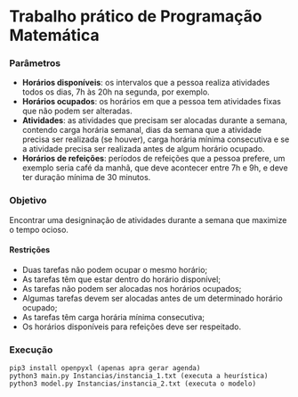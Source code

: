 # Trabalho prático de Programação Matemática

### Parâmetros

* **Horários disponíveis**: os intervalos que a pessoa realiza atividades todos os dias, 7h às 20h na segunda, por exemplo.
* **Horários ocupados**: os horários em que a pessoa tem atividades fixas que não podem ser alteradas.
* **Atividades**: as atividades que precisam ser alocadas durante a semana, contendo carga horária semanal, dias da semana que a atividade precisa ser realizada (se houver), carga horária mínima consecutiva e se a atividade precisa ser realizada antes de algum horário ocupado.
* **Horários de refeições**: períodos de refeições que a pessoa prefere, um exemplo seria café da manhã, que deve acontecer entre 7h e 9h, e deve ter duração mínima de 30 minutos.

### Objetivo

Encontrar uma designinação de atividades durante a semana que maximize o tempo ocioso.

#### Restrições

* Duas tarefas não podem ocupar o mesmo horário;
* As tarefas têm que estar dentro do horário disponível;
* As tarefas não podem ser alocadas nos horários ocupados;
* Algumas tarefas devem ser alocadas antes de um determinado horário ocupado;
* As tarefas têm carga horária mínima consecutiva;
* Os horários disponíveis para refeições deve ser respeitado.

### Execução

```
pip3 install openpyxl (apenas apra gerar agenda)
python3 main.py Instancias/instancia_1.txt (executa a heurística)
python3 model.py Instancias/instancia_2.txt (executa o modelo)
```
